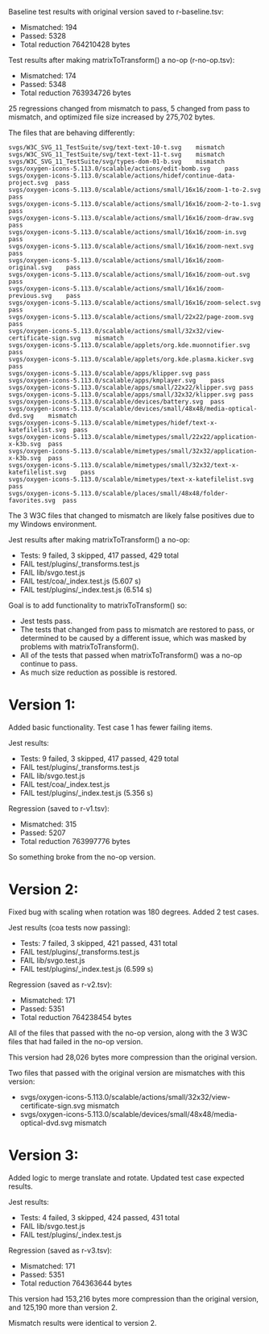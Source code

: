 Baseline test results with original version saved to r-baseline.tsv:

- Mismatched: 194
- Passed: 5328
- Total reduction 764210428 bytes

Test results after making matrixToTransform() a no-op (r-no-op.tsv):

- Mismatched: 174
- Passed: 5348
- Total reduction 763934726 bytes

25 regressions changed from mismatch to pass, 5 changed from pass to mismatch, and optimized file size increased by 275,702 bytes.

The files that are behaving differently:

```
svgs/W3C_SVG_11_TestSuite/svg/text-text-10-t.svg	mismatch
svgs/W3C_SVG_11_TestSuite/svg/text-text-11-t.svg	mismatch
svgs/W3C_SVG_11_TestSuite/svg/types-dom-01-b.svg	mismatch
svgs/oxygen-icons-5.113.0/scalable/actions/edit-bomb.svg	pass
svgs/oxygen-icons-5.113.0/scalable/actions/hidef/continue-data-project.svg	pass
svgs/oxygen-icons-5.113.0/scalable/actions/small/16x16/zoom-1-to-2.svg	pass
svgs/oxygen-icons-5.113.0/scalable/actions/small/16x16/zoom-2-to-1.svg	pass
svgs/oxygen-icons-5.113.0/scalable/actions/small/16x16/zoom-draw.svg	pass
svgs/oxygen-icons-5.113.0/scalable/actions/small/16x16/zoom-in.svg	pass
svgs/oxygen-icons-5.113.0/scalable/actions/small/16x16/zoom-next.svg	pass
svgs/oxygen-icons-5.113.0/scalable/actions/small/16x16/zoom-original.svg	pass
svgs/oxygen-icons-5.113.0/scalable/actions/small/16x16/zoom-out.svg	pass
svgs/oxygen-icons-5.113.0/scalable/actions/small/16x16/zoom-previous.svg	pass
svgs/oxygen-icons-5.113.0/scalable/actions/small/16x16/zoom-select.svg	pass
svgs/oxygen-icons-5.113.0/scalable/actions/small/22x22/page-zoom.svg	pass
svgs/oxygen-icons-5.113.0/scalable/actions/small/32x32/view-certificate-sign.svg	mismatch
svgs/oxygen-icons-5.113.0/scalable/applets/org.kde.muonnotifier.svg	pass
svgs/oxygen-icons-5.113.0/scalable/applets/org.kde.plasma.kicker.svg	pass
svgs/oxygen-icons-5.113.0/scalable/apps/klipper.svg	pass
svgs/oxygen-icons-5.113.0/scalable/apps/kmplayer.svg	pass
svgs/oxygen-icons-5.113.0/scalable/apps/small/22x22/klipper.svg	pass
svgs/oxygen-icons-5.113.0/scalable/apps/small/32x32/klipper.svg	pass
svgs/oxygen-icons-5.113.0/scalable/devices/battery.svg	pass
svgs/oxygen-icons-5.113.0/scalable/devices/small/48x48/media-optical-dvd.svg	mismatch
svgs/oxygen-icons-5.113.0/scalable/mimetypes/hidef/text-x-katefilelist.svg	pass
svgs/oxygen-icons-5.113.0/scalable/mimetypes/small/22x22/application-x-k3b.svg	pass
svgs/oxygen-icons-5.113.0/scalable/mimetypes/small/32x32/application-x-k3b.svg	pass
svgs/oxygen-icons-5.113.0/scalable/mimetypes/small/32x32/text-x-katefilelist.svg	pass
svgs/oxygen-icons-5.113.0/scalable/mimetypes/text-x-katefilelist.svg	pass
svgs/oxygen-icons-5.113.0/scalable/places/small/48x48/folder-favorites.svg	pass
```

The 3 W3C files that changed to mismatch are likely false positives due to my Windows environment.

Jest results after making matrixToTransform() a no-op:

- Tests: 9 failed, 3 skipped, 417 passed, 429 total
- FAIL test/plugins/\_transforms.test.js
- FAIL lib/svgo.test.js
- FAIL test/coa/\_index.test.js (5.607 s)
- FAIL test/plugins/\_index.test.js (6.514 s)

Goal is to add functionality to matrixToTransform() so:

- Jest tests pass.
- The tests that changed from pass to mismatch are restored to pass, or determined to be caused by a different issue, which was masked by
  problems with matrixToTransform().
- All of the tests that passed when matrixToTransform() was a no-op continue to pass.
- As much size reduction as possible is restored.

# Version 1:

Added basic functionality. Test case 1 has fewer failing items.

Jest results:

- Tests: 9 failed, 3 skipped, 417 passed, 429 total
- FAIL test/plugins/\_transforms.test.js
- FAIL lib/svgo.test.js
- FAIL test/coa/\_index.test.js
- FAIL test/plugins/\_index.test.js (5.356 s)

Regression (saved to r-v1.tsv):

- Mismatched: 315
- Passed: 5207
- Total reduction 763997776 bytes

So something broke from the no-op version.

# Version 2:

Fixed bug with scaling when rotation was 180 degrees. Added 2 test cases.

Jest results (coa tests now passing):

- Tests: 7 failed, 3 skipped, 421 passed, 431 total
- FAIL test/plugins/\_transforms.test.js
- FAIL lib/svgo.test.js
- FAIL test/plugins/\_index.test.js (6.599 s)

Regression (saved as r-v2.tsv):

- Mismatched: 171
- Passed: 5351
- Total reduction 764238454 bytes

All of the files that passed with the no-op version, along with the 3 W3C files that had failed in the no-op version.

This version had 28,026 bytes more compression than the original version.

Two files that passed with the original version are mismatches with this version:

- svgs/oxygen-icons-5.113.0/scalable/actions/small/32x32/view-certificate-sign.svg mismatch
- svgs/oxygen-icons-5.113.0/scalable/devices/small/48x48/media-optical-dvd.svg mismatch

# Version 3:

Added logic to merge translate and rotate. Updated test case expected results.

Jest results:

- Tests: 4 failed, 3 skipped, 424 passed, 431 total
- FAIL lib/svgo.test.js
- FAIL test/plugins/\_index.test.js

Regression (saved as r-v3.tsv):

- Mismatched: 171
- Passed: 5351
- Total reduction 764363644 bytes

This version had 153,216 bytes more compression than the original version, and 125,190 more than version 2.

Mismatch results were identical to version 2.
